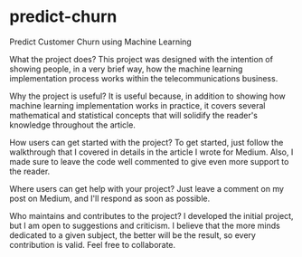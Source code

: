 # predict-churn
Predict Customer Churn using Machine Learning

What the project does?
This project was designed with the intention of showing people, in a very brief way, how the machine learning implementation process works within the telecommunications business.

Why the project is useful?
It is useful because, in addition to showing how machine learning implementation works in practice, it covers several mathematical and statistical concepts that will solidify the reader's knowledge throughout the article.

How users can get started with the project?
To get started, just follow the walkthrough that I covered in details in the article I wrote for Medium. Also, I made sure to leave the code well commented to give even more support to the reader.

Where users can get help with your project?
Just leave a comment on my post on Medium, and I'll respond as soon as possible.

Who maintains and contributes to the project?
I developed the initial project, but I am open to suggestions and criticism. I believe that the more minds dedicated to a given subject, the better will be the result, so every contribution is valid. Feel free to collaborate.
